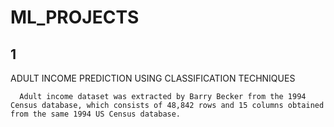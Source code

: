 # ML_PROJECTS


1
---------

ADULT INCOME PREDICTION USING CLASSIFICATION TECHNIQUES

      Adult income dataset was extracted by Barry Becker from the 1994 Census database, which consists of 48,842 rows and 15 columns obtained from the same 1994 US Census database.

